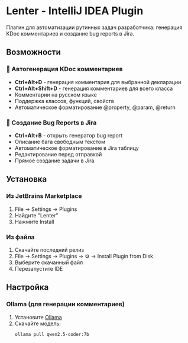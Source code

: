 # Lenter - IntelliJ IDEA Plugin

Плагин для автоматизации рутинных задач разработчика: генерация KDoc комментариев и создание bug reports в Jira.

## Возможности

### 📝 Автогенерация KDoc комментариев
- **Ctrl+Alt+D** - генерация комментария для выбранной декларации
- **Ctrl+Alt+Shift+D** - генерация комментариев для всего класса
- Комментарии на русском языке
- Поддержка классов, функций, свойств
- Автоматическое форматирование @property, @param, @return

### 🐛 Создание Bug Reports в Jira
- **Ctrl+Alt+B** - открыть генератор bug report
- Описание бага свободным текстом
- Автоматическое форматирование в Jira таблицу
- Редактирование перед отправкой
- Прямое создание задачи в Jira

## Установка

### Из JetBrains Marketplace
1. File → Settings → Plugins
2. Найдите "Lenter"
3. Нажмите Install

### Из файла
1. Скачайте последний релиз
2. File → Settings → Plugins → ⚙️ → Install Plugin from Disk
3. Выберите скачанный файл
4. Перезапустите IDE

## Настройка

### Ollama (для генерации комментариев)

1. Установите [Ollama](https://ollama.ai/)
2. Скачайте модель:
   ```bash
   ollama pull qwen2.5-coder:7b